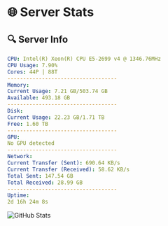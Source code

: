 # 🌐 Server Stats
## 🔍 Server Info
```yaml
CPU: Intel(R) Xeon(R) CPU E5-2699 v4 @ 1346.76MHz
CPU Usage: 7.90%
Cores: 44P | 88T
-----------------------------------
Memory:
Current Usage: 7.21 GB/503.74 GB
Available: 493.18 GB
-----------------------------------
Disk:
Current Usage: 22.23 GB/1.71 TB
Free: 1.60 TB
-----------------------------------
GPU:
No GPU detected
-----------------------------------
Network:
Current Transfer (Sent): 690.64 KB/s
Current Transfer (Received): 58.62 KB/s
Total Sent: 147.54 GB
Total Received: 28.99 GB
-----------------------------------
Uptime:
2d 16h 24m 8s
```
![GitHub Stats](https://img.shields.io/badge/Updated-2025-04-22_09:32:56-blue)